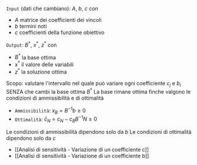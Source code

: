 `Input` (dati che cambiano): $A$, $b$, $c$
con 
- $A$ matrice dei coefficienti dei vincoli
- $b$ termini noti
- $c$ coefficienti della funzione obiettivo

`Output`: $B^*$, $x^*$, $z^*$
con
- $B^*$ la base ottima
- $x^*$ il valore delle variabili
- $z^*$ la soluzione ottima

Scopo: valutare l'intervallo nel quale può variare ogni coefficiente $c_j$ e $b_i$ SENZA che cambi la base ottima $B^*$
La base rimane ottima finche valgono le condizioni di ammissibilità e di ottimalità
- `Ammissibilità`: $x_B = B^{-1}b \geq 0$
- `Ottimalità`: $\bar{c}_N = c_N - c_BB^{-1}N \geq 0$

Le condizioni di ammissibilità dipendono solo da $b$
Le condizioni di ottimalità dipendono solo da $c$

- [[Analisi di sensitività - Variazione di un coefficiente c]]
- [[Analisi di sensitività - Variazione di un coefficiente b]]